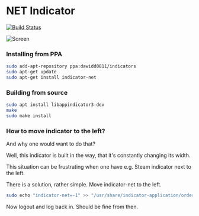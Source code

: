 # NET Indicator

[![Build Status](https://travis-ci.org/dawidd6/indicator-net.svg?branch=master)](https://travis-ci.org/dawidd6/indicator-net)

![Screen](screen.png)

### Installing from PPA

```sh
sudo add-apt-repository ppa:dawidd0811/indicators
sudo apt-get update
sudo apt-get install indicator-net
```

### Building from source

```sh
sudo apt install libappindicator3-dev
make
sudo make install
```

### How to move indicator to the left?

And why one would want to do that?

Well, this indicator is built in the way, that it's constantly changing its width.

This situation can be frustrating when one have e.g. Steam indicator next to the left.

There is a solution, rather simple. Move indicator-net to the left.

```sh
sudo echo "indicator-net=-1" >> "/usr/share/indicator-application/ordering-override.keyfile"
```

Now logout and log back in. Should be fine from then.
